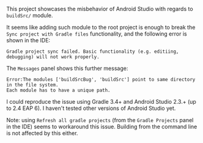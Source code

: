 This project showcases the misbehavior of Android Studio with regards to `buildSrc/` module.

It seems like adding such module to the root project is enough to break the `Sync project with Gradle files` functionality, and the following error is shown in the IDE:

```
Gradle project sync failed. Basic functionality (e.g. editiing, debugging) will not work properly.
```

The `Messages` panel shows this further message:
 ```
 Error:The modules ['buildSrcBug', 'buildSrc'] point to same directory in the file system.
 Each module has to have a unique path.
 ```

I could reproduce the issue using Gradle 3.4+ and Android Studio 2.3.+ (up to 2.4 EAP 6). I haven't tested other versions of Android Studio yet.

Note: using `Refresh all gradle projects` (from the `Gradle Projects` panel in the IDE) seems to workaround this issue. Building from the command line is not affected by this either.
